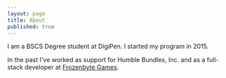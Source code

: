 ```yaml
---
layout: page
title: About
published: true
---
```


I am a BSCS Degree student at DigiPen. I started my program in 2015.

In the past I've worked as support for Humble Bundles, Inc. and as a full-stack developer at [Frozenbyte Games](http://www.frozenbyte.com/).